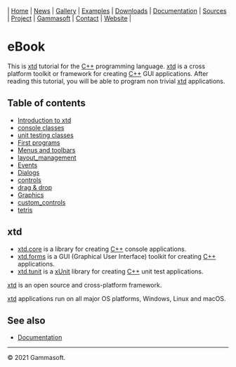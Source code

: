 | [Home](home.md) | [News](news.md) | [Gallery](gallery.md) | [Examples](examples.md) | [Downloads](downloads.md) | [Documentation](documentation.md) | [Sources](https://github.com/gammasoft71/xtd) | [Project](https://sourceforge.net/projects/xtdpro/) | [Gammasoft](gammasoft.md)  | [Contact](contact.md) | [Website](https://gammasoft71.wixsite.com/xtdpro) |

# eBook

This is [xtd](https://github.com/gammasoft71/xtd) tutorial for the [C++](c++.md) programming language. [xtd](https://github.com/gammasoft71/xtd) is a cross platform toolkit or framework for creating [C++](c++.md) GUI applications. After reading this tutorial, you will be able to program non trivial [xtd](https://github.com/gammasoft71/xtd) applications.

## Table of contents

* [Introduction to xtd](tutorial_ebook_introduction.md)
* [console classes](tutorial_ebook_console_classes.md)
* [unit testing classes](tutorial_ebook_unit_testing_classes.md)
* [First programs](tutorial_ebook_first_programs.md)
* [Menus and toolbars](tutorial_ebook_menus_and_toolbars.md)
* [layout_management](tutorial_ebook_layout_management.md)
* [Events](tutorial_ebook_events.md)
* [Dialogs](tutorial_ebook_dialogs.md)
* [controls](tutorial_ebook_controls.md)
* [drag & drop](tutorial_ebook_drag_and_drop.md)
* [Graphics](tutorial_ebook_graphics.md)
* [custom_controls](tutorial_ebook_custom_controls.md)
* [tetris](tutorial_ebook_tetris.md)

## xtd

* [xtd.core](https://github.com/gammasoft71/xtd) is a library for creating [C++](c++.md) console applications.
* [xtd.forms](https://github.com/gammasoft71/xtd) is a GUI (Graphical User Interface) toolkit for creating [C++](c++.md) applications.
* [xtd.tunit](https://github.com/gammasoft71/xtd) is a  [xUnit](https://en.wikipedia.org/wiki/XUnit) library for creating [C++](c++.md) unit test applications.

[xtd](https://github.com/gammasoft71/xtd) is an open source and cross-platform framework.

[xtd](https://github.com/gammasoft71/xtd) applications run on all major OS platforms, Windows, Linux and macOS.

## See also

* [Documentation](documentation.md)

______________________________________________________________________________________________

© 2021 Gammasoft.
